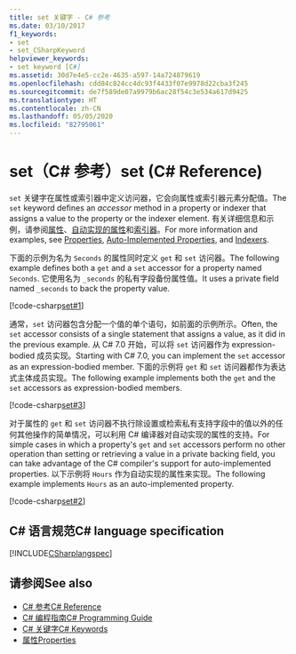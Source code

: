 ```yaml
---
title: set 关键字 - C# 参考
ms.date: 03/10/2017
f1_keywords:
- set
- set_CSharpKeyword
helpviewer_keywords:
- set keyword [C#]
ms.assetid: 30d7e4e5-cc2e-4635-a597-14a724879619
ms.openlocfilehash: cdd84c824cc4dc93f4433f07e9978d22cba3f245
ms.sourcegitcommit: de7f589de07a9979b6ac28f54c3e534a617d9425
ms.translationtype: HT
ms.contentlocale: zh-CN
ms.lasthandoff: 05/05/2020
ms.locfileid: "82795061"
---
```

# <a name="set-c-reference"></a><span data-ttu-id="5c8d2-102">set（C# 参考）</span><span class="sxs-lookup"><span data-stu-id="5c8d2-102">set (C# Reference)</span></span>

<span data-ttu-id="5c8d2-103">`set` 关键字在属性或索引器中定义访问器，它会向属性或索引器元素分配值。</span><span class="sxs-lookup"><span data-stu-id="5c8d2-103">The `set` keyword defines an *accessor* method in a property or indexer that assigns a value to the property or the indexer element.</span></span> <span data-ttu-id="5c8d2-104">有关详细信息和示例，请参阅[属性](../../programming-guide/classes-and-structs/properties.md)、[自动实现的属性](../../programming-guide/classes-and-structs/auto-implemented-properties.md)和[索引器](../../programming-guide/indexers/index.md)。</span><span class="sxs-lookup"><span data-stu-id="5c8d2-104">For more information and examples, see [Properties](../../programming-guide/classes-and-structs/properties.md), [Auto-Implemented Properties](../../programming-guide/classes-and-structs/auto-implemented-properties.md), and [Indexers](../../programming-guide/indexers/index.md).</span></span>

<span data-ttu-id="5c8d2-105">下面的示例为名为 `Seconds` 的属性同时定义 `get` 和 `set` 访问器。</span><span class="sxs-lookup"><span data-stu-id="5c8d2-105">The following example defines both a `get` and a `set` accessor for a property named `Seconds`.</span></span> <span data-ttu-id="5c8d2-106">它使用名为 `_seconds` 的私有字段备份属性值。</span><span class="sxs-lookup"><span data-stu-id="5c8d2-106">It uses a private field named `_seconds` to back the property value.</span></span>

[!code-csharp[set#1](~/samples/snippets/csharp/language-reference/keywords/get/get-1.cs)]

<span data-ttu-id="5c8d2-107">通常，`set` 访问器包含分配一个值的单个语句，如前面的示例所示。</span><span class="sxs-lookup"><span data-stu-id="5c8d2-107">Often, the `set` accessor consists of a single statement that assigns a value, as it did in the previous example.</span></span> <span data-ttu-id="5c8d2-108">从 C# 7.0 开始，可以将 `set` 访问器作为 expression-bodied 成员实现。</span><span class="sxs-lookup"><span data-stu-id="5c8d2-108">Starting with C# 7.0, you can implement the `set` accessor as an expression-bodied member.</span></span> <span data-ttu-id="5c8d2-109">下面的示例将 `get` 和 `set` 访问器都作为表达式主体成员实现。</span><span class="sxs-lookup"><span data-stu-id="5c8d2-109">The following example implements both the `get` and the `set` accessors as expression-bodied members.</span></span>

[!code-csharp[set#3](~/samples/snippets/csharp/language-reference/keywords/get/get-3.cs)]
  
<span data-ttu-id="5c8d2-110">对于属性的 `get` 和 `set` 访问器不执行除设置或检索私有支持字段中的值以外的任何其他操作的简单情况，可以利用 C# 编译器对自动实现的属性的支持。</span><span class="sxs-lookup"><span data-stu-id="5c8d2-110">For simple cases in which a property's `get` and `set` accessors perform no other operation than setting or retrieving a value in a private backing field, you can take advantage of the C# compiler's support for auto-implemented properties.</span></span> <span data-ttu-id="5c8d2-111">以下示例将 `Hours` 作为自动实现的属性来实现。</span><span class="sxs-lookup"><span data-stu-id="5c8d2-111">The following example implements `Hours` as an auto-implemented property.</span></span>

[!code-csharp[set#2](~/samples/snippets/csharp/language-reference/keywords/get/get-2.cs)]
  
## <a name="c-language-specification"></a><span data-ttu-id="5c8d2-112">C# 语言规范</span><span class="sxs-lookup"><span data-stu-id="5c8d2-112">C# language specification</span></span>

[!INCLUDE[CSharplangspec](~/includes/csharplangspec-md.md)]

## <a name="see-also"></a><span data-ttu-id="5c8d2-113">请参阅</span><span class="sxs-lookup"><span data-stu-id="5c8d2-113">See also</span></span>

- [<span data-ttu-id="5c8d2-114">C# 参考</span><span class="sxs-lookup"><span data-stu-id="5c8d2-114">C# Reference</span></span>](../index.md)
- [<span data-ttu-id="5c8d2-115">C# 编程指南</span><span class="sxs-lookup"><span data-stu-id="5c8d2-115">C# Programming Guide</span></span>](../../programming-guide/index.md)
- [<span data-ttu-id="5c8d2-116">C# 关键字</span><span class="sxs-lookup"><span data-stu-id="5c8d2-116">C# Keywords</span></span>](index.md)
- [<span data-ttu-id="5c8d2-117">属性</span><span class="sxs-lookup"><span data-stu-id="5c8d2-117">Properties</span></span>](../../programming-guide/classes-and-structs/properties.md)
